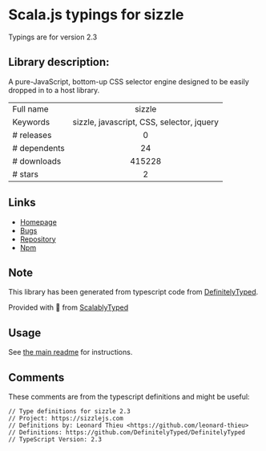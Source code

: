 
# Scala.js typings for sizzle

Typings are for version 2.3

## Library description:
A pure-JavaScript, bottom-up CSS selector engine designed to be easily dropped in to a host library.

|                    |                 |
| ------------------ | :-------------: |
| Full name          | sizzle |
| Keywords           | sizzle, javascript, CSS, selector, jquery |
| # releases         | 0 |
| # dependents       | 24 |
| # downloads        | 415228 |
| # stars            | 2 |

## Links
- [Homepage](https://sizzlejs.com)
- [Bugs](https://github.com/jquery/sizzle/issues)
- [Repository](https://github.com/jquery/sizzle)
- [Npm](https://www.npmjs.com/package/sizzle)
    


## Note
This library has been generated from typescript code from [DefinitelyTyped](https://definitelytyped.org).

Provided with :purple_heart: from [ScalablyTyped](https://github.com/oyvindberg/ScalablyTyped)

## Usage
See [the main readme](../../readme.md) for instructions.

## Comments

These comments are from the typescript definitions and might be useful:
```
// Type definitions for sizzle 2.3
// Project: https://sizzlejs.com
// Definitions by: Leonard Thieu <https://github.com/leonard-thieu>
// Definitions: https://github.com/DefinitelyTyped/DefinitelyTyped
// TypeScript Version: 2.3

```

